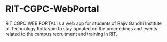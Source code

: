 # RIT-CGPC-WebPortal
RIT CGPC WEB PORTAL is a web app for students of Rajiv Gandhi Institute of Technology Kottayam to stay updated on the proceedings and events related to the campus recruitment and training in RIT. 

